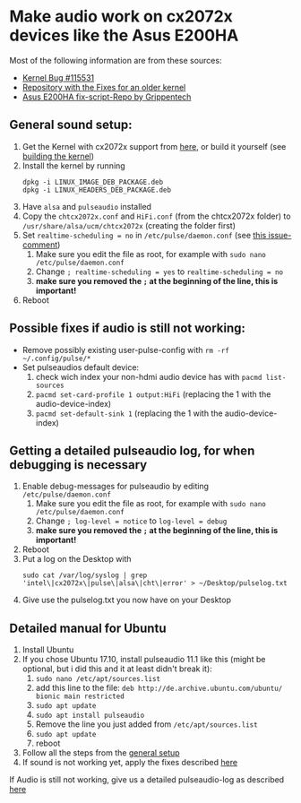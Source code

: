 # Make audio work on cx2072x devices like the Asus E200HA
Most of the following information are from these sources:

- [Kernel Bug #115531](https://bugzilla.kernel.org/show_bug.cgi?id=115531)
- [Repository with the Fixes for an older kernel](https://git.kernel.org/pub/scm/linux/kernel/git/tiwai/sound.git)
- [Asus E200HA fix-script-Repo by Grippentech](https://github.com/Grippentech/Asus-E200HA-Linux-Post-Install-Script)

## General sound setup:

1. Get the Kernel with cx2072x support from [here](https://github.com/heikomat/linux/releases), or build it yourself (see [building the kernel](building_the_kernel.md#building-the-kernel))
1. Install the kernel by running
   ```
   dpkg -i LINUX_IMAGE_DEB_PACKAGE.deb
   dpkg -i LINUX_HEADERS_DEB_PACKAGE.deb
   ```
1. Have `alsa` and `pulseaudio` installed
1. Copy the `chtcx2072x.conf` and `HiFi.conf` (from the chtcx2072x folder) to `/usr/share/alsa/ucm/chtcx2072x` (creating the folder first)
1. Set `realtime-scheduling = no` in `/etc/pulse/daemon.conf` (see [this issue-comment](https://github.com/Grippentech/Asus-E200HA-Linux-Post-Install-Script/issues/29#issuecomment-355113121))
   1. Make sure you edit the file as root, for example with `sudo nano /etc/pulse/daemon.conf`
   1. Change `; realtime-scheduling = yes` to `realtime-scheduling = no`
   1. **make sure you removed the `;` at the beginning of the line, this is important!**
1. Reboot

## Possible fixes if audio is still not working:
- Remove possibly existing user-pulse-config with `rm -rf ~/.config/pulse/*`
- Set pulseaudios default device:
   1. check wich index your non-hdmi audio device has with `pacmd list-sources`
   1. `pacmd set-card-profile 1 output:HiFi` (replacing the 1 with the audio-device-index)
   1. `pacmd set-default-sink 1` (replacing the 1 with the audio-device-index)

## Getting a detailed pulseaudio log, for when debugging is necessary
1. Enable debug-messages for pulseaudio by editing `/etc/pulse/daemon.conf`
   1. Make sure you edit the file as root, for example with `sudo nano /etc/pulse/daemon.conf`
   1. Change `; log-level = notice` to `log-level = debug`
   1. **make sure you removed the `;` at the beginning of the line, this is important!**
1. Reboot
1. Put a log on the Desktop with
   ```
   sudo cat /var/log/syslog | grep 'intel\|cx2072x\|pulse\|alsa\|cht\|error' > ~/Desktop/pulselog.txt
   ```
1. Give use the pulselog.txt you now have on your Desktop

## Detailed manual for Ubuntu
1. Install Ubuntu
1. If you chose Ubuntu 17.10, install pulseaudio 11.1 like this (might be optional, but i did this and it at least didn't break it):
   1. `sudo nano /etc/apt/sources.list`
   1. add this line to the file: `deb http://de.archive.ubuntu.com/ubuntu/ bionic main restricted`
   1. `sudo apt update`
   1. `sudo apt install pulseaudio`
   1. Remove the line you just added from `/etc/apt/sources.list`
   1. `sudo apt update`
   1. reboot
1. Follow all the steps from the [general setup](README.md#general-sound-setup)
1. If sound is not working yet, apply the fixes described [here](README.md#possible-fixes-if-audio-is-still-not-working)

If Audio is still not working, give us a detailed pulseaudio-log as described [here](README.md#getting-a-detailed-pulseaudio-log-for-when-debugging-is-necessary)
